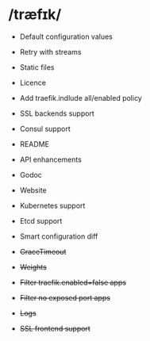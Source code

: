  # /træfɪk/

* Default configuration values
* Retry with streams
* Static files
* Licence
* Add traefik.indlude all/enabled policy
* SSL backends support
* Consul support
* README
* API enhancements
* Godoc
* Website


* Kubernetes support
* Etcd support
* Smart configuration diff


* ~~GraceTimeout~~
* ~~Weights~~
* ~~Filter traefik.enabled=false apps~~
* ~~Filter no exposed port apps~~
* ~~Logs~~
* ~~SSL frontend support~~
